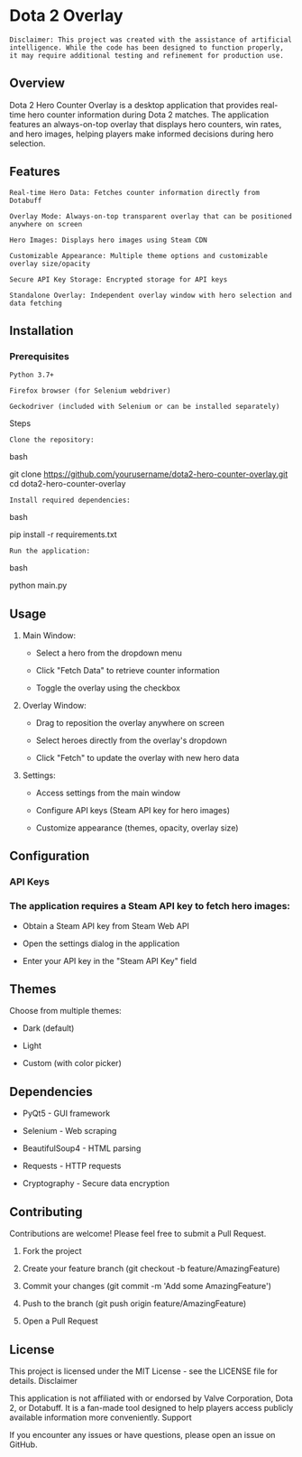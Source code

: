 # Dota 2 Overlay

    Disclaimer: This project was created with the assistance of artificial intelligence. While the code has been designed to function properly, it may require additional testing and refinement for production use.

## Overview

Dota 2 Hero Counter Overlay is a desktop application that provides real-time hero counter information during Dota 2 matches. The application features an always-on-top overlay that displays hero counters, win rates, and hero images, helping players make informed decisions during hero selection.

## Features

    Real-time Hero Data: Fetches counter information directly from Dotabuff

    Overlay Mode: Always-on-top transparent overlay that can be positioned anywhere on screen

    Hero Images: Displays hero images using Steam CDN

    Customizable Appearance: Multiple theme options and customizable overlay size/opacity

    Secure API Key Storage: Encrypted storage for API keys

    Standalone Overlay: Independent overlay window with hero selection and data fetching

## Installation
### Prerequisites

    Python 3.7+

    Firefox browser (for Selenium webdriver)

    Geckodriver (included with Selenium or can be installed separately)

Steps

    Clone the repository:

bash

git clone https://github.com/yourusername/dota2-hero-counter-overlay.git
cd dota2-hero-counter-overlay

    Install required dependencies:

bash

pip install -r requirements.txt

    Run the application:

bash

python main.py

## Usage

   1. Main Window:

      *  Select a hero from the dropdown menu

      *  Click "Fetch Data" to retrieve counter information

      *  Toggle the overlay using the checkbox

   2. Overlay Window:

      *  Drag to reposition the overlay anywhere on screen

      *  Select heroes directly from the overlay's dropdown

      *  Click "Fetch" to update the overlay with new hero data

   3. Settings:

      *  Access settings from the main window

      *  Configure API keys (Steam API key for hero images)

      *  Customize appearance (themes, opacity, overlay size)

## Configuration
### API Keys

### The application requires a Steam API key to fetch hero images:

   * Obtain a Steam API key from Steam Web API

   * Open the settings dialog in the application

   * Enter your API key in the "Steam API Key" field

## Themes

Choose from multiple themes:

   * Dark (default)

   * Light

   * Custom (with color picker)


## Dependencies

  *  PyQt5 - GUI framework

  *  Selenium - Web scraping

  *  BeautifulSoup4 - HTML parsing

  *  Requests - HTTP requests

  *  Cryptography - Secure data encryption

## Contributing

Contributions are welcome! Please feel free to submit a Pull Request.

   1. Fork the project

   2. Create your feature branch (git checkout -b feature/AmazingFeature)

   3. Commit your changes (git commit -m 'Add some AmazingFeature')

   4. Push to the branch (git push origin feature/AmazingFeature)

   5. Open a Pull Request

## License

This project is licensed under the MIT License - see the LICENSE file for details.
Disclaimer

This application is not affiliated with or endorsed by Valve Corporation, Dota 2, or Dotabuff. It is a fan-made tool designed to help players access publicly available information more conveniently.
Support

If you encounter any issues or have questions, please open an issue on GitHub.



